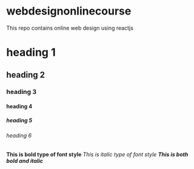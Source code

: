 # webdesignonlinecourse
This repo contains online web design  using reactjs
# heading 1
## heading 2
### heading 3
#### heading 4
##### heading 5
###### heading 6

**This is bold type of font style**
*This is italic type of font style*
***This is both bold and italic***

